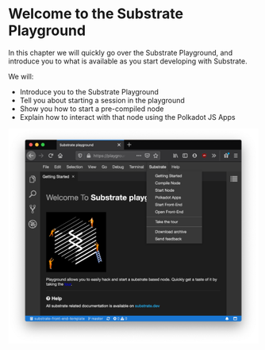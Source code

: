 # Welcome to the Substrate Playground

In this chapter we will quickly go over the Substrate Playground, and introduce you to what is available as you start developing with Substrate.

We will:

* Introduce you to the Substrate Playground
* Tell you about starting a session in the playground
* Show you how to start a pre-compiled node
* Explain how to interact with that node using the Polkadot JS Apps

<!-- slide:break -->

![Substrate Playground](./assets/menu.png)
